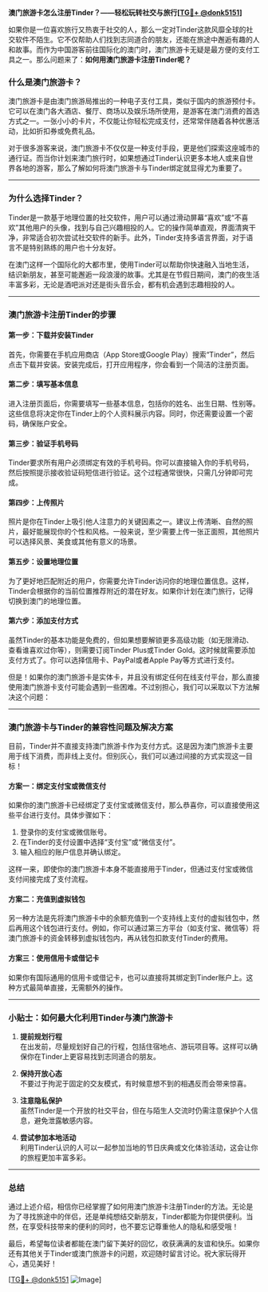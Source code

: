 **澳门旅游卡怎么注册Tinder？——轻松玩转社交与旅行[[TG💪+ @donk5151](https://t.me/s/donk5151)]**

如果你是一位喜欢旅行又热衷于社交的人，那么一定对Tinder这款风靡全球的社交软件不陌生。它不仅帮助人们找到志同道合的朋友，还能在旅途中邂逅有趣的人和故事。而作为中国游客前往国际化的澳门时，澳门旅游卡无疑是最方便的支付工具之一。那么问题来了：**如何用澳门旅游卡注册Tinder呢？**

### **什么是澳门旅游卡？**

澳门旅游卡是由澳门旅游局推出的一种电子支付工具，类似于国内的旅游预付卡。它可以在澳门各大酒店、餐厅、商场以及娱乐场所使用，是游客在澳门消费的首选方式之一。一张小小的卡片，不仅能让你轻松完成支付，还常常伴随着各种优惠活动，比如折扣券或免费礼品。

对于很多游客来说，澳门旅游卡不仅仅是一种支付手段，更是他们探索这座城市的通行证。而当你计划来澳门旅行时，如果想通过Tinder认识更多本地人或来自世界各地的游客，那么了解如何将澳门旅游卡与Tinder绑定就显得尤为重要了。

---

### **为什么选择Tinder？**

Tinder是一款基于地理位置的社交软件，用户可以通过滑动屏幕“喜欢”或“不喜欢”其他用户的头像，找到与自己兴趣相投的人。它的操作简单直观，界面清爽干净，非常适合初次尝试社交软件的新手。此外，Tinder支持多语言界面，对于语言不是特别熟练的用户也十分友好。

在澳门这样一个国际化的大都市里，使用Tinder可以帮助你快速融入当地生活，结识新朋友，甚至可能邂逅一段浪漫的故事。尤其是在节假日期间，澳门的夜生活丰富多彩，无论是酒吧派对还是街头音乐会，都有机会遇到志趣相投的人。

---

### **澳门旅游卡注册Tinder的步骤**

#### **第一步：下载并安装Tinder**
首先，你需要在手机应用商店（App Store或Google Play）搜索“Tinder”，然后点击下载并安装。安装完成后，打开应用程序，你会看到一个简洁的注册页面。

#### **第二步：填写基本信息**
进入注册页面后，你需要填写一些基本信息，包括你的姓名、出生日期、性别等。这些信息将决定你在Tinder上的个人资料展示内容。同时，你还需要设置一个密码，确保账户安全。

#### **第三步：验证手机号码**
Tinder要求所有用户必须绑定有效的手机号码。你可以直接输入你的手机号码，然后按照提示接收验证码短信进行验证。这个过程通常很快，只需几分钟即可完成。

#### **第四步：上传照片**
照片是你在Tinder上吸引他人注意力的关键因素之一。建议上传清晰、自然的照片，最好能展现你的个性和风格。一般来说，至少需要上传一张正面照，其他照片可以选择风景、美食或其他有意义的场景。

#### **第五步：设置地理位置**
为了更好地匹配附近的用户，你需要允许Tinder访问你的地理位置信息。这样，Tinder会根据你的当前位置推荐附近的潜在好友。如果你计划在澳门旅行，记得切换到澳门的地理位置。

#### **第六步：添加支付方式**
虽然Tinder的基本功能是免费的，但如果想要解锁更多高级功能（如无限滑动、查看谁喜欢过你等），则需要订阅Tinder Plus或Tinder Gold。这时候就需要添加支付方式了。你可以选择信用卡、PayPal或者Apple Pay等方式进行支付。

但是！如果你的澳门旅游卡是实体卡，并且没有绑定任何在线支付平台，那么直接使用澳门旅游卡支付可能会遇到一些困难。不过别担心，我们可以采取以下方法解决这个问题：

---

### **澳门旅游卡与Tinder的兼容性问题及解决方案**

目前，Tinder并不直接支持澳门旅游卡作为支付方式。这是因为澳门旅游卡主要用于线下消费，而非线上支付。但别灰心，我们可以通过间接的方式实现这一目标！

#### **方案一：绑定支付宝或微信支付**
如果你的澳门旅游卡已经绑定了支付宝或微信支付，那么恭喜你，可以直接使用这些平台进行支付。具体步骤如下：
1. 登录你的支付宝或微信账号。
2. 在Tinder的支付设置中选择“支付宝”或“微信支付”。
3. 输入相应的账户信息并确认绑定。

这样一来，即使你的澳门旅游卡本身不能直接用于Tinder，但通过支付宝或微信支付间接完成了支付流程。

#### **方案二：充值到虚拟钱包**
另一种方法是先将澳门旅游卡中的余额充值到一个支持线上支付的虚拟钱包中，然后再用这个钱包进行支付。例如，你可以通过第三方平台（如支付宝、微信等）将澳门旅游卡的资金转移到虚拟钱包内，再从钱包扣款支付Tinder的费用。

#### **方案三：使用信用卡或借记卡**
如果你有国际通用的信用卡或借记卡，也可以直接将其绑定到Tinder账户上。这种方式最简单直接，无需额外的操作。

---

### **小贴士：如何最大化利用Tinder与澳门旅游卡**

1. **提前规划行程**  
   在出发前，尽量规划好自己的行程，包括住宿地点、游玩项目等。这样可以确保你在Tinder上更容易找到志同道合的朋友。

2. **保持开放心态**  
   不要过于拘泥于固定的交友模式，有时候意想不到的相遇反而会带来惊喜。

3. **注意隐私保护**  
   虽然Tinder是一个开放的社交平台，但在与陌生人交流时仍需注意保护个人信息，避免泄露敏感内容。

4. **尝试参加本地活动**  
   利用Tinder认识的人可以一起参加当地的节日庆典或文化体验活动，这会让你的旅程更加丰富多彩。

---

### **总结**

通过上述介绍，相信你已经掌握了如何用澳门旅游卡注册Tinder的方法。无论是为了寻找旅途中的伴侣，还是单纯想结交新朋友，Tinder都能为你提供便利。当然，在享受科技带来的便利的同时，也不要忘记尊重他人的隐私和感受哦！

最后，希望每位读者都能在澳门留下美好的回忆，收获满满的友谊和快乐。如果你还有其他关于Tinder或澳门旅游卡的问题，欢迎随时留言讨论。祝大家玩得开心，遇见美好！

[[TG💪+ @donk5151](https://t.me/s/donk5151) ![Image](https://i.postimg.cc/rwNCRYN7/Snipaste-2025-04-30-17-27-05.png)]